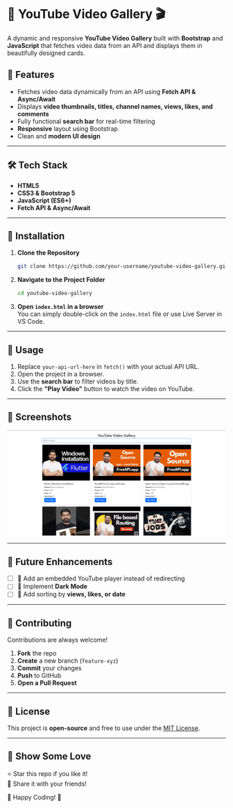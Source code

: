 # 🎥 YouTube Video Gallery 🎬

A dynamic and responsive **YouTube Video Gallery** built with **Bootstrap** and **JavaScript** that fetches video data from an API and displays them in beautifully designed cards.

## 🚀 Features

- Fetches video data dynamically from an API using **Fetch API & Async/Await**
- Displays **video thumbnails, titles, channel names, views, likes, and comments**
- Fully functional **search bar** for real-time filtering
- **Responsive** layout using Bootstrap
- Clean and **modern UI design**

---

## 🛠️ Tech Stack

- **HTML5**
- **CSS3 & Bootstrap 5**
- **JavaScript (ES6+)**
- **Fetch API & Async/Await**

---

## 🔧 Installation

1. **Clone the Repository**

   ```sh
   git clone https://github.com/your-username/youtube-video-gallery.git
   ```

2. **Navigate to the Project Folder**

   ```sh
   cd youtube-video-gallery
   ```

3. **Open `index.html` in a browser**  
   You can simply double-click on the `index.html` file or use Live Server in VS Code.

---

## 🚀 Usage

1. Replace `your-api-url-here` in `fetch()` with your actual API URL.
2. Open the project in a browser.
3. Use the **search bar** to filter videos by title.
4. Click the **"Play Video"** button to watch the video on YouTube.

---

## 📸 Screenshots

![Video Cards](./assets/Screenshot%202025-03-20%20124358.png)

---

## 🔮 Future Enhancements

- [ ] 🎥 Add an embedded YouTube player instead of redirecting
- [ ] 🌙 Implement **Dark Mode**
- [ ] 📅 Add sorting by **views, likes, or date**

---

## 🤝 Contributing

Contributions are always welcome!

1. **Fork** the repo
2. **Create** a new branch (`feature-xyz`)
3. **Commit** your changes
4. **Push** to GitHub
5. **Open a Pull Request**

---

## 📜 License

This project is **open-source** and free to use under the [MIT License](LICENSE).

---

## 🎯 **Show Some Love**

⭐ Star this repo if you like it!  
📢 Share it with your friends!

🚀 Happy Coding! 💙

